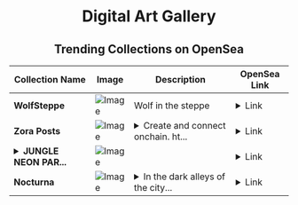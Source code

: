 <div align="center">

# Digital Art Gallery

## Trending Collections on OpenSea

| Collection Name                       | Image                                                                                     | Description                       | OpenSea Link                                                                                          |
|---------------------------------------|-------------------------------------------------------------------------------------------|-----------------------------------|--------------------------------------------------------------------------------------------------------|
| **WolfSteppe** | ![Image](https://i.seadn.io/s/raw/files/ec4149663230c2c2c08c3ddd41d8856b.png?w=500&auto=format?w=200&auto=format) | Wolf in the steppe | <details><summary>Link</summary>[WolfSteppe](https://opensea.io/collection/wolfsteppe)</details> |
| **Zora Posts** | ![Image](https://i.seadn.io/s/raw/files/1f2bef49324d373ca56133d8bf4902cc.jpg?w=500&auto=format?w=200&auto=format) | <details><summary>Create and connect onchain. ht...</summary>Create and connect onchain. https://zora.co</details> | <details><summary>Link</summary>[Zora Posts](https://opensea.io/collection/zora-posts-7971)</details> |
| **<details><summary>JUNGLE NEON PAR...</summary>JUNGLE NEON PARTY</details>** | ![Image](https://i.seadn.io/s/raw/files/93eddfb106a06fc5c7578af0a97b909a.jpg?w=500&auto=format?w=200&auto=format) |  | <details><summary>Link</summary>[JUNGLE NEON PARTY](https://opensea.io/collection/jungle-neon-party)</details> |
| **Nocturna** | ![Image](https://i.seadn.io/s/raw/files/48ed1dbc5aeda2d39851dd926fad412c.png?w=500&auto=format?w=200&auto=format) | <details><summary>In the dark alleys of the city...</summary>In the dark alleys of the city, these mysterious ladies light up their cigarettes, the rebellious queens of the night! With piercing gazes and cool attitudes, they look like they just stepped out of a noir film. For them, there are no rules, only smoke and mystery. What’s their plan? Who knows?</details> | <details><summary>Link</summary>[Nocturna](https://opensea.io/collection/nocturna-1)</details> |

</div>